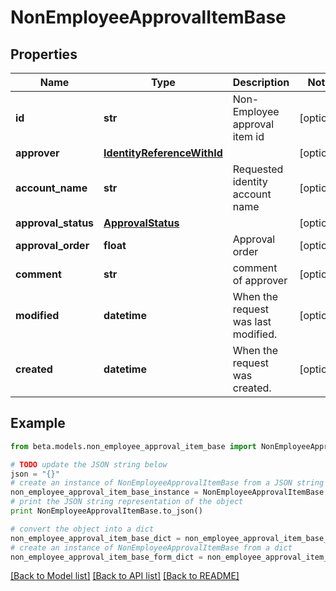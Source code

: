 # NonEmployeeApprovalItemBase


## Properties
Name | Type | Description | Notes
------------ | ------------- | ------------- | -------------
**id** | **str** | Non-Employee approval item id | [optional] 
**approver** | [**IdentityReferenceWithId**](IdentityReferenceWithId.md) |  | [optional] 
**account_name** | **str** | Requested identity account name | [optional] 
**approval_status** | [**ApprovalStatus**](ApprovalStatus.md) |  | [optional] 
**approval_order** | **float** | Approval order | [optional] 
**comment** | **str** | comment of approver | [optional] 
**modified** | **datetime** | When the request was last modified. | [optional] 
**created** | **datetime** | When the request was created. | [optional] 

## Example

```python
from beta.models.non_employee_approval_item_base import NonEmployeeApprovalItemBase

# TODO update the JSON string below
json = "{}"
# create an instance of NonEmployeeApprovalItemBase from a JSON string
non_employee_approval_item_base_instance = NonEmployeeApprovalItemBase.from_json(json)
# print the JSON string representation of the object
print NonEmployeeApprovalItemBase.to_json()

# convert the object into a dict
non_employee_approval_item_base_dict = non_employee_approval_item_base_instance.to_dict()
# create an instance of NonEmployeeApprovalItemBase from a dict
non_employee_approval_item_base_form_dict = non_employee_approval_item_base.from_dict(non_employee_approval_item_base_dict)
```
[[Back to Model list]](../README.md#documentation-for-models) [[Back to API list]](../README.md#documentation-for-api-endpoints) [[Back to README]](../README.md)



